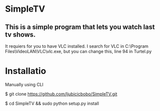

SimpleTV
============

This is a simple program that lets you watch last tv shows.
----------

It requiers for you to have VLC installed.
I search for VLC in C:\\Program Files\\VideoLAN\\VLC\\vlc.exe,
but you can change this, line 94 in Turtel.py


Installatio
===============
Manually using CLI

 $ git clone https://github.com/ljubicicbobo/SimpleTV.git
 
 $ cd SimpleTV && sudo python setup.py install
